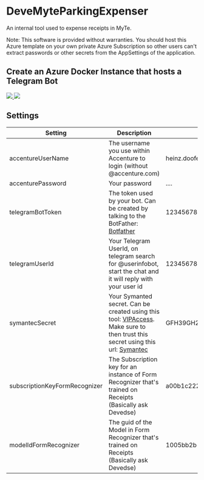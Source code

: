 # DeveMyteParkingExpenser
An internal tool used to expense receipts in MyTe.

Note: This software is provided without warranties. You should host this Azure template on your own private Azure Subscription so other users can't extract passwords or other secrets from the AppSettings of the application.

## Create an Azure Docker Instance that hosts a Telegram Bot

<a href="https://portal.azure.com/#create/Microsoft.Template/uri/https%3A%2F%2Fraw.githubusercontent.com%2Fdevedse%2FDeveMyteParkingExpenser%2Fmaster%2FDeveMyteParkingExpenser.ARM%2FWebSite.json" target="_blank">
    <img src="http://azuredeploy.net/deploybutton.png"/>
</a>
<a href="http://armviz.io/#/?load=https%3A%2F%2Fraw.githubusercontent.com%2Fdevedse%2FDeveMyteParkingExpenser%2Fmaster%2FDeveMyteParkingExpenser.ARM%2FWebSite.json" target="_blank">
    <img src="http://armviz.io/visualizebutton.png"/>
</a>

## Settings

| Setting | Description | Example |
| -- | -- | -- |
| accentureUserName | The username you use within Accenture to login (without @accenture.com) | heinz.doofenshmirtz |
| accenturePassword | Your password | .... |
| telegramBotToken | The token used by your bot. Can be created by talking to the BotFather: [Botfather](https://telegram.me/botfather) | 123456789:AAABABABAABA_JJDJARHAHR93F_fww84h |
| telegramUserId | Your Telegram UserId, on telegram search for @userinfobot, start the chat and it will reply with your user id | 123456789 |
| symantecSecret | Your Symanted secret. Can be created using this tool: [VIPAccess](https://github.com/dlenski/python-vipaccess). Make sure to then trust this secret using this url: [Symantec](https://federation-sts.accenture.com/adfs/ls?wa=wsignin1.0&wtrealm=https://federation-sts.accenture.com/vip/ls/&wctx=rm=0&id=passive&ru=%2fvip%2fls%2fsymantec%2fsignon) | GFH39GH2L5GH2GI4853HL9ASG5O2HGIR |
| subscriptionKeyFormRecognizer | The Subscription key for an instance of Form Recognizer that's trained on Receipts (Basically ask Devedse) | a00b1c2222d44e55555555ffffff1aa323 |
| modelIdFormRecognizer | The guid of the Model in Form Recognizer that's trained on Receipts (Basically ask Devedse) | 1005bb2b-550f-40e7-816c-caf3c74abf2a |

